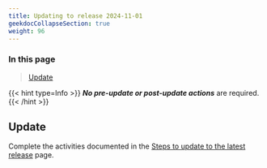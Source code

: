 ```yaml
---
title: Updating to release 2024-11-01
geekdocCollapseSection: true
weight: 96
---
```


### In this page

> [Update](../Update_to_release_2024-11-01#update) </br>

{{< hint type=Info >}}
**_No pre-update or post-update actions_** are required.
{{< /hint >}}

## Update

Complete the activities documented in the [Steps to update to the latest release](../#steps-to-update-to-the-latest-release) page.
